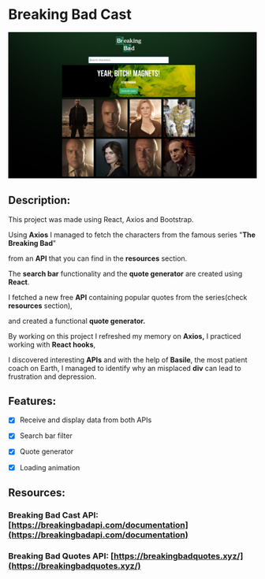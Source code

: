 # Breaking Bad Cast

![](src/img/website-preview.png)

## Description:

This project was made using React, Axios and Bootstrap.

Using **Axios**  I managed to fetch the characters from the famous series "**The Breaking Bad**"

from an **API** that you can find in the **resources** section.

The **search bar** functionality and the **quote generator** are created using **React**.

I fetched a new free **API** containing popular quotes from the series(check **resources** section),

and created a functional **quote generator.** 

By working on this project I refreshed my memory on **Axios,** I practiced working with **React hooks**,

I discovered interesting **APIs** and with the help of **Basile**, the most patient coach on Earth, I managed to identify why an misplaced **div** can lead to frustration and depression.

## Features:

- [x]  Receive and display data from both APIs
- [x]  Search bar filter
- [x]  Quote generator
- [x]  Loading animation

  
## Resources:

### Breaking Bad Cast API: [https://breakingbadapi.com/documentation](https://breakingbadapi.com/documentation)

### Breaking Bad Quotes API: [https://breakingbadquotes.xyz/](https://breakingbadquotes.xyz/)

